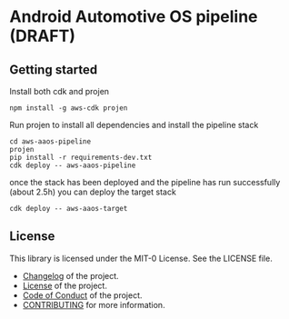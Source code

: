 # Android Automotive OS pipeline (DRAFT)

## Getting started

Install both cdk and projen

```
npm install -g aws-cdk projen
```

Run projen to install all dependencies and install the pipeline stack

```
cd aws-aaos-pipeline
projen
pip install -r requirements-dev.txt
cdk deploy -- aws-aaos-pipeline
```

once the stack has been deployed and the pipeline has run successfully (about 2.5h) you can deploy the target stack

```
cdk deploy -- aws-aaos-target
```

## License

This library is licensed under the MIT-0 License. See the LICENSE file.

- [Changelog](CHANGELOG.md) of the project.
- [License](LICENSE) of the project.
- [Code of Conduct](CODE_OF_CONDUCT.md) of the project.
- [CONTRIBUTING](CONTRIBUTING.md) for more information.
